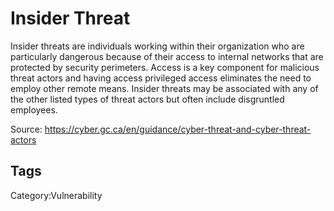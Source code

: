 # Insider Threat

Insider threats are individuals working within their organization who are particularly dangerous because of their access to internal networks that are protected by security perimeters. Access is a key component for malicious threat actors and having access privileged access eliminates the need to employ other remote means. Insider threats may be associated with any of the other listed types of threat actors but often include disgruntled employees.

Source: https://cyber.gc.ca/en/guidance/cyber-threat-and-cyber-threat-actors

## Tags

Category:Vulnerability
